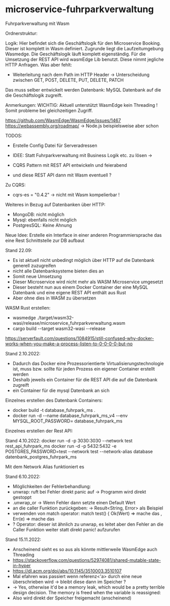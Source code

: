 # microservice-fuhrparkverwaltung
Fuhrparkverwaltung mit Wasm

Ordnerstruktur:

Logik:
Hier befindet sich die Geschäftslogik für den Microservice Booking.
Dieser ist komplett in Wasm definiert. Zugrunde liegt die Laufzeitumgebung Wasmedge.
Die Geschäftslogik läuft komplett eigenständig.
Für die Umsetzung der REST API wird wasmEdge Lib benutzt. Diese nimmt jegliche HTTP Anfragen.
Was aber fehlt:
- Weiterleitung nach dem Path im HTTP Header -> Unterscheidung zwischen GET, POST, DELETE, PUT, DELETE, PATCH

Das muss selber entwickelt werden
Datenbank:
MySQL Datenbank auf die die Geschäftslogik zugreift.


Anmerkungen:
WICHTIG: Aktuell unterstützt WasmEdge kein Threading !
Somit probleme bei gleichzeitigen Zugriff.

https://github.com/WasmEdge/WasmEdge/issues/1467
https://webassembly.org/roadmap/ -> Node.js beispielsweise aber schon

TODOS:
- Erstelle Config Datei für Serveradressen

- IDEE: Statt Fuhrparkverwaltung mit Business Logik etc. zu lösen -> 
- CQRS Pattern mit REST API entwickeln und feierabend
- und diese REST API dann mit Wasm eventuell ? 

Zu CQRS:
- cqrs-es = "0.4.2" -> nicht mit Wasm kompelierbar !

Weiteres in Bezug auf Datenbanken über HTTP:
- MongoDB: nicht möglich 
- Mysql: ebenfalls nicht möglich 
- PostgresSQL: Keine Ahnung

Neue Idee: Erstelle ein Interface in einer anderen Programmiersprache das eine Rest Schnittstelle zur DB aufbaut

Stand 22.09:
- Es ist aktuell nicht unbedingt möglich über HTTP auf die Datenbank generell zuzugreifen
- nicht alle Datenbanksysteme bieten dies an 
- Somit neue Umsetzung
- Dieser Microservice wird nicht mehr als WASM Microservice umgesetzt
- Dieser besteht nun aus einem Docker Container der eine MySQL Datenbank und eine eigene REST API enthält aus Rust
- Aber ohne dies in WASM zu übersetzen

WASM Rust erstellen:
- wasmedge ./target/wasm32-wasi/release/microservice_fuhrparkverwaltung.wasm
- cargo build --target wasm32-wasi --release

https://serverfault.com/questions/1084915/still-confused-why-docker-works-when-you-make-a-process-listen-to-0-0-0-0-but-no


Stand 2.10.2022:
- Dadurch das Docker eine Prozessorientierte Virtualisierungstechnologie ist, muss bzw. sollte für jeden Prozess ein eigener Container erstellt werden
- Deshalb jeweils ein Container für die REST API die auf die Datenbank zugreift
- ein Container für die mysql Datenbank an sich

Einzelnes erstellen des Datenbank Containers:
- docker build -t database_fuhrpark_ms .
- docker run -d --name database_fuhrpark_ms_v4 --env MYSQL_ROOT_PASSWORD= database_fuhrpark_ms

Einzelnes erstellen der Rest API:


Stand 4.10.2022:
docker run -d -p 3030:3030 --network test  rest_api_fuhrpark_ms
docker run -d -p 5432:5432 -e POSTGRES_PASSWORD=test --network test --network-alias database  datenbank_postgres_fuhrpark_ms

Mit dem Network Alias funktioniert es 

Stand 6.10.2022:
- Möglichkeiten der Fehlerbehandlung:
- unwrap: ruft bei Fehler direkt panic auf -> Programm wird direkt gestoppt
- .unwrap_or -> Wenn Fehler dann setzte einen Default Wert
- an die caller Funktion zurückgeben: -> Result<String, Error> als Beispiel
- verwenden von match operator: match test() { Ok(Wert) => mache das , Err(e) => mache das
- ? Operator: dieser ist ähnlich zu unwrap, es leitet aber den Fehler an die Caller Funktion weiter statt direkt panic! aufzurufen

Stand 15.11.2022:
- Anscheinend sieht es so aus als könnte mittlerweile WasmEdge auch Threading
- https://stackoverflow.com/questions/52974081/shared-mutable-state-in-hyper
- https://dl.acm.org/doi/abs/10.1145/3510003.3510107
- Mal efahren was passiert wenn referenz<'a> durch eine neue überschrieben wird -> bleibt diese dann im Speicher ? 
- -> Yes, otherwise it'd be a memory leak, which would be a pretty terrible design decision. The memory is freed when the variable is reassigned:
- Also wird direkt der Speicher freigemacht (anscheinend)



